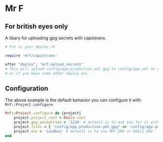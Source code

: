 # Mr F

## For british eyes only

A libary for uploading gpg secrets with capistrano.

```ruby
# Put in your deploy.rb

require 'mrf/capistrano'

after "deploy", "mrf:upload_secrets"
# This will upload config/app.production.yml.gpg to config/app.yml on your server
# or if you have some other deploy env
```

## Configuration

The above example is the default behavior you can configure it with `MrF::Project.configure`

```ruby
MrF::Project.configure do |project|
	project.project_root = Rails.root
	project.gpg_passphrase = '1234' # default is to ask you for it with the console
	project.files = { "config/app.production.yml.gpg" => 'config/app.yml' }
	project.env = 'sandbox' # default is to use MRF_ENV or RAILS_ENV
end
```

